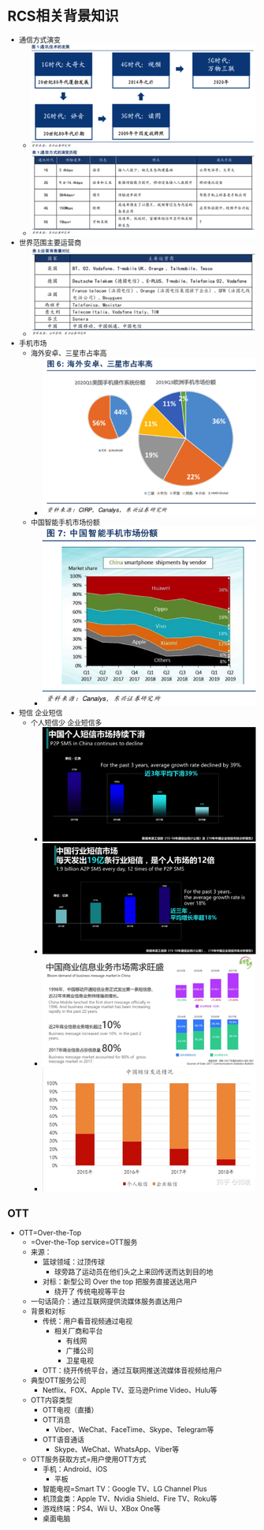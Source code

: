 # RCS相关背景知识

* 通信方式演变
  * ![communication_method_history](../assets/img/communication_method_history.png)
  * ![communication_method_process](../assets/img/communication_method_process.png)
* 世界范围主要运营商
  * ![global_main_mno](../assets/img/global_main_mno.png)
* 手机市场
  * 海外安卓、三星市占率高
    * ![oversea_phone_market_share](../assets/img/oversea_phone_market_share.png)
  * 中国智能手机市场份额
    * ![china_phone_market_share](../assets/img/china_phone_market_share.png)
* 短信 企业短信
  * 个人短信少 企业短信多
    * ![personal_sms_market_down](../assets/img/personal_sms_market_down.png)
    * ![business_sms_market_bigger](../assets/img/business_sms_market_bigger.png)
    * ![business_sms_grown](../assets/img/business_sms_grown.png)
    * ![china_sms_overview](../assets/img/china_sms_overview.jpg)

## OTT

* OTT=Over-the-Top
  * =Over-the-Top service=OTT服务
  * 来源：
    * 篮球领域：过顶传球
      * 球旁路了运动员在他们头之上来回传送而达到目的地
    * 对标：新型公司 Over the top 把服务直接送达用户
      * 绕开了 传统电视等平台
  * 一句话简介：通过互联网提供流媒体服务直达用户
  * 背景和对标
    * 传统：用户看音视频通过电视
      * 相关厂商和平台
        * 有线网
        * 广播公司
        * 卫星电视
    * OTT：绕开传统平台，通过互联网推送流媒体音视频给用户
  * 典型OTT服务公司
    * Netflix、FOX、Apple TV、亚马逊Prime Video、Hulu等
  * OTT内容类型
    * OTT电视（直播）
    * OTT消息
      * Viber、WeChat、FaceTime、Skype、Telegram等
    * OTT语音通话
      * Skype、WeChat、WhatsApp、Viber等
  * OTT服务获取方式=用户使用OTT方式
    * 手机：Android、iOS
      * 平板
    * 智能电视=Smart TV：Google TV、LG Channel Plus
    * 机顶盒类：Apple TV、Nvidia Shield、Fire TV、Roku等
    * 游戏终端：PS4、Wii U、XBox One等
    * 桌面电脑
